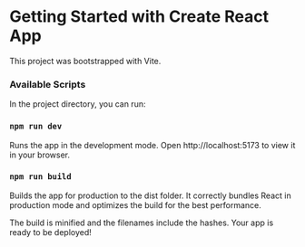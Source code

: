 # Getting Started with Create React App
This project was bootstrapped with Vite.

### Available Scripts
In the project directory, you can run:

### `npm run dev`
Runs the app in the development mode.
Open http://localhost:5173 to view it in your browser.

### `npm run build`
Builds the app for production to the dist folder.
It correctly bundles React in production mode and optimizes the build for the best performance.

The build is minified and the filenames include the hashes.
Your app is ready to be deployed!
